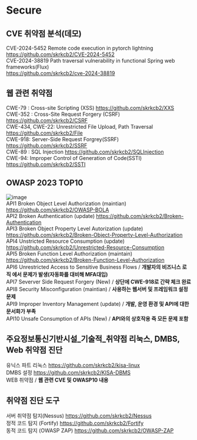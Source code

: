# Secure 
## CVE 취약점 분석(데모)
CVE-2024-5452 Remote code execution in pytorch lightning  
https://github.com/skrkcb2/CVE-2024-5452  
CVE-2024-38819 Path traversal vulnerability in functional Spring web frameworks(Flux)  
https://github.com/skrkcb2/cve-2024-38819  
## 웹 관련 취약점
CWE-79 : Cross-site Scripting (XSS)
https://github.com/skrkcb2/XXS  
CWE-352 : Cross-Site Request Forgery (CSRF) https://github.com/skrkcb2/CSRF  
CWE-434, CWE-22: Unrestricted File Upload, Path Traversal https://github.com/skrkcb2/File  
CWE-918: Server-Side Request Forgrey(SSRF) https://github.com/skrkcb2/SSRF   
CWE-89 : SQL Injection https://github.com/skrkcb2/SQLInjection  
CWE-94: Improper Control of Generation of Code(SSTI) https://github.com/skrkcb2/SSTI  
## OWASP 2023 TOP10
![image](https://github.com/user-attachments/assets/33f97349-549e-4826-8320-dbd6b67209bd)  
API1 Broken Object Level Authorization (maintian) https://github.com/skrkcb2/OWASP-BOLA    
API2 Broken Authentication (update) https://github.com/skrkcb2/Broken-Authentication  
API3 Broken Object Property Level Autorization (update) https://github.com/skrkcb2/Broken-Object-Property-Level-Authorization    
API4 Unstricted Resource Consumption (update) https://github.com/skrkcb2/Unrestricted-Resource-Consumption  
API5 Broken Function Level Authorization (maintain) https://github.com/skrkcb2/Broken-Function-Level-Authorization  
API6 Unrestricted Access to Sensitive Business Flows / **개발자의 비즈니스 로직 에서 문제가 발생(자동화를 대비해 MFA대입)**    
API7 Severver Side Request Forgery (New) / **상단에 CWE-918로 간략 체크 완료**    
API8 Security Misconfiguration (maintian)  / **사용하는 웹서버 및 프레임워크 설정 문제**  
API9 Improper Inventory Management (update) / **개발, 운영 환경 및 API에 대한 문서화가 부족**   
API10 Unsafe Consumption of APIs (New)  / **API와의 상호작용 즉 모든 문제 포함**  
## 주요정보통신기반시설_기술적_취약점 리눅스, DMBS, Web 취약점 진단  
유닉스 파트 리눅스 https://github.com/skrkcb2/kisa-linux  
DMBS 설정 https://github.com/skrkcb2/KISA-DBMS  
WEB 취약점 / **웹 관련 CVE 및 OWASP10 내용**
## 취약점 진단 도구
서버 취약점 탐지(Nessus) https://github.com/skrkcb2/Nessus  
정적 코드 탐지 (Fortify)  https://github.com/skrkcb2/Fortify  
동적 코드 탐지 (OWASP ZAP)  https://github.com/skrkcb2/OWASP-ZAP  
